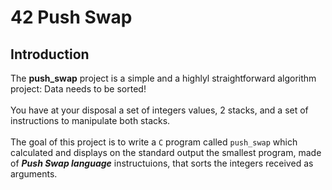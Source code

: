 # 42 Push Swap



## Introduction

The **push_swap**  project is a simple and a highlyl straightforward algorithm project: Data needs to be sorted!<br><br>
You have at your disposal a set of integers values, 2 stacks, and a set of instructions to manipulate both stacks.<br><br>
The goal of this project is to write a `C` program called `push_swap` which calculated and displays on the standard output the smallest program, made of ***Push Swap language*** instructuions, that sorts the integers received as arguments.


